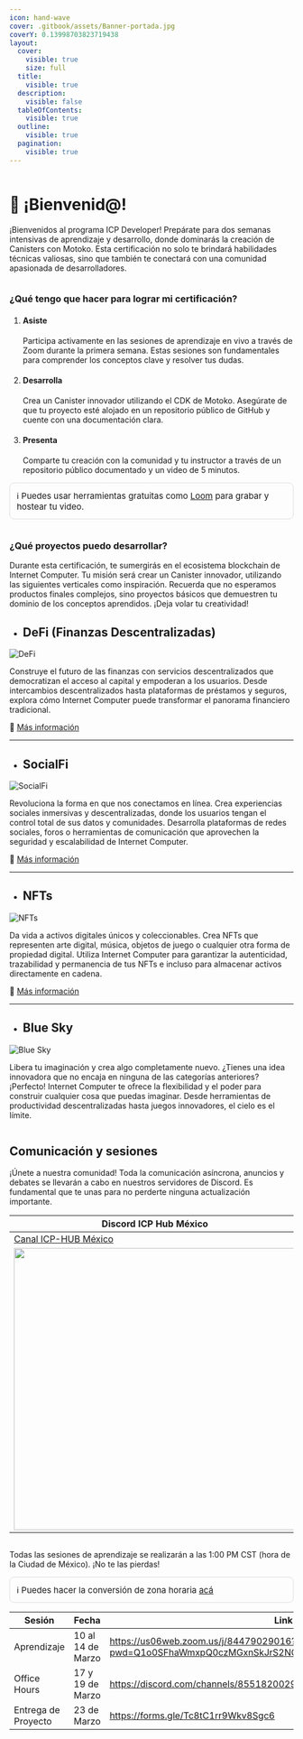 ```yaml
---
icon: hand-wave
cover: .gitbook/assets/Banner-portada.jpg
coverY: 0.13998703823719438
layout:
  cover:
    visible: true
    size: full
  title:
    visible: true
  description:
    visible: false
  tableOfContents:
    visible: true
  outline:
    visible: true
  pagination:
    visible: true
---
```


<figure><img src=".gitbook/assets/Banner-portada.jpg" alt=""><figcaption></figcaption></figure>

# 👋 ¡Bienvenid@! 

¡Bienvenidos al programa ICP Developer! Prepárate para dos semanas intensivas de aprendizaje y desarrollo, donde dominarás la creación de Canisters con Motoko. Esta certificación no solo te brindará habilidades técnicas valiosas, sino que también te conectará con una comunidad apasionada de desarrolladores.

<figure><img src=".gitbook/assets/Separador.jpg" alt=""><figcaption></figcaption></figure>

### ¿Qué tengo que hacer para lograr mi certificación?

1. #### **Asiste**

   Participa activamente en las sesiones de aprendizaje en vivo a través de Zoom durante la primera semana. Estas sesiones son fundamentales para comprender los conceptos clave y resolver tus dudas.

2. #### **Desarrolla**

   Crea un Canister innovador utilizando el CDK de Motoko. Asegúrate de que tu proyecto esté alojado en un repositorio público de GitHub y cuente con una documentación clara.

3. #### **Presenta**

   Comparte tu creación con la comunidad y tu instructor a través de un repositorio público documentado y un video de 5 minutos.


<div style="background-color:rgba(248, 249, 250, 0.05); padding: 12px; border-radius: 8px; border: 1px solid #ddd; font-size: 15px;">
  ℹ️ Puedes usar herramientas gratuitas como <a href="https://www.loom.com" target="_blank">Loom</a> para grabar y hostear tu video.
</div>


<figure><img src=".gitbook/assets/Separador.jpg" alt=""><figcaption></figcaption></figure>

### ¿Qué proyectos puedo desarrollar?

Durante esta certificación, te sumergirás en el ecosistema blockchain de Internet Computer. Tu misión será crear un Canister innovador, utilizando las siguientes verticales como inspiración. Recuerda que no esperamos productos finales complejos, sino proyectos básicos que demuestren tu dominio de los conceptos aprendidos. ¡Deja volar tu creatividad!


* ## **DeFi (Finanzas Descentralizadas)**
![DeFi](.gitbook/assets/DeFi.jpg)

  Construye el futuro de las finanzas con servicios descentralizados que democratizan el acceso al capital y empoderan a los usuarios. Desde intercambios descentralizados hasta plataformas de préstamos y seguros, explora cómo Internet Computer puede transformar el panorama financiero tradicional.

🔗 [Más información](https://internetcomputer.org/defi?source=nav)  

---

* ## **SocialFi**
![SocialFi](.gitbook/assets/SocialFi.jpg)

  Revoluciona la forma en que nos conectamos en línea. Crea experiencias sociales inmersivas y descentralizadas, donde los usuarios tengan el control total de sus datos y comunidades. Desarrolla plataformas de redes sociales, foros o herramientas de comunicación que aprovechen la seguridad y escalabilidad de Internet Computer.

🔗 [Más información](https://internetcomputer.org/social-media-dapps?source=nav)  

---

* ## **NFTs**
![NFTs](.gitbook/assets/NFTs.jpg)

  Da vida a activos digitales únicos y coleccionables. Crea NFTs que representen arte digital, música, objetos de juego o cualquier otra forma de propiedad digital. Utiliza Internet Computer para garantizar la autenticidad, trazabilidad y permanencia de tus NFTs e incluso para almacenar activos directamente en cadena.

🔗 [Más información](https://internetcomputer.org/nft?source=nav)  

---

* ## **Blue Sky**
![Blue Sky](.gitbook/assets/Blue-Sky.jpg)

  Libera tu imaginación y crea algo completamente nuevo. ¿Tienes una idea innovadora que no encaja en ninguna de las categorías anteriores? ¡Perfecto! Internet Computer te ofrece la flexibilidad y el poder para construir cualquier cosa que puedas imaginar. Desde herramientas de productividad descentralizadas hasta juegos innovadores, el cielo es el límite.



<figure><img src=".gitbook/assets/Separador.jpg" alt=""><figcaption></figcaption></figure>

## Comunicación y sesiones

¡Únete a nuestra comunidad! Toda la comunicación asíncrona, anuncios y debates se llevarán a cabo en nuestros servidores de Discord. Es fundamental que te unas para no perderte ninguna actualización importante.

| **Discord ICP Hub México** | **Discord Zona Tres** | **WhatsApp ICP Hub México** |
|----------------------------|------------------------|------------------------------|
| [Canal ICP-HUB México](https://discord.gg/6TQ49NX5F2) | [Canal Zona Tres](https://discord.gg/aUUCHa96Ja) | [Grupo de WhatsApp](https://chat.whatsapp.com/FdqtZvYyujJ70qKlod6qA0) |
| <img src=".gitbook/assets/Dis-ICP.jpg" width="500"/> | <img src=".gitbook/assets/Dis-Z3.jpg" width="500"/> | <img src=".gitbook/assets/WA.jpg" width="480"/> |



<figure><img src=".gitbook/assets/Separador.jpg" alt=""><figcaption></figcaption></figure>

Todas las sesiones de aprendizaje se realizarán a las 1:00 PM CST (hora de la Ciudad de México). ¡No te las pierdas!

<div style="background-color:rgba(248, 249, 250, 0.05); padding: 12px; border-radius: 8px; border: 1px solid #ddd; font-size: 15px;">
  ℹ️ Puedes hacer la conversión de zona horaria <a href="https://www.worldtimebuddy.com/?pl=1\&lid=3530597,3435910,3646738,3117735\&h=3530597\&hf=1" target="_blank">acá</a> 
</div>

<table><thead><tr><th>Sesión</th><th>Fecha</th><th data-type="content-ref">Link</th></tr></thead><tbody><tr><td>Aprendizaje</td><td>10 al 14 de Marzo</td><td><a href="https://us06web.zoom.us/j/84479029016?pwd=Q1o0SFhaWmxpQ0czMGxnSkJrS2NCUT09">https://us06web.zoom.us/j/84479029016?pwd=Q1o0SFhaWmxpQ0czMGxnSkJrS2NCUT09</a></td></tr><tr><td>Office Hours</td><td>17 y 19 de Marzo</td><td><a href="https://discord.com/channels/855182002981830656/1105937337634005135">https://discord.com/channels/855182002981830656/1105937337634005135</a></td></tr><tr><td>Entrega de Proyecto</td><td>23 de Marzo</td><td><a href="https://forms.gle/Tc8tC1rr9Wkv8Sgc6">https://forms.gle/Tc8tC1rr9Wkv8Sgc6</a></td></tr></tbody></table>

<figure><img src=".gitbook/assets/Separador2.jpg" alt=""><figcaption></figcaption></figure>
